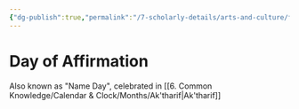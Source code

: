```yaml
---
{"dg-publish":true,"permalink":"/7-scholarly-details/arts-and-culture/festivals-and-ceremonies/day-of-affirmation/"}
---
```


# Day of Affirmation

Also known as "Name Day", celebrated in [[6. Common Knowledge/Calendar & Clock/Months/Ak'tharif\|Ak'tharif]]